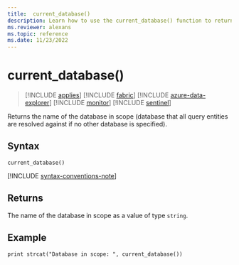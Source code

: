```yaml
---
title:  current_database()
description: Learn how to use the current_database() function to return the name of the database in scope as a string type value.
ms.reviewer: alexans
ms.topic: reference
ms.date: 11/23/2022
---
```

# current_database()

> [!INCLUDE [applies](../includes/applies-to-version/applies.md)] [!INCLUDE [fabric](../includes/applies-to-version/fabric.md)] [!INCLUDE [azure-data-explorer](../includes/applies-to-version/azure-data-explorer.md)] [!INCLUDE [monitor](../includes/applies-to-version/monitor.md)] [!INCLUDE [sentinel](../includes/applies-to-version/sentinel.md)]

Returns the name of the database in scope (database that all query
entities are resolved against if no other database is specified).

## Syntax

`current_database()`

[!INCLUDE [syntax-conventions-note](../includes/syntax-conventions-note.md)]

## Returns

The name of the database in scope as a value of type `string`.

## Example

```kusto
print strcat("Database in scope: ", current_database())
```
